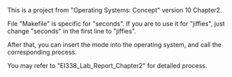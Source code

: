 This is a project from "Operating Systems: Concept" version 10 Chapter2.

File "Makefile" is specific for "seconds". If you are to use it for "jiffies", just change "seconds" in the first line to "jiffies".

After that, you can insert the mode into the operating system, and call the corresponding process.

You may refer to "EI338_Lab_Report_Chapter2" for detailed process. 
